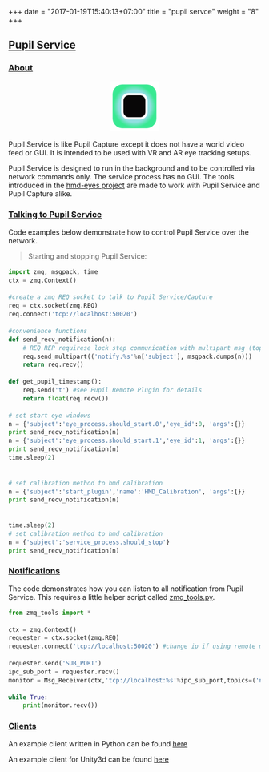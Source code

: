 +++
date = "2017-01-19T15:40:13+07:00"
title = "pupil servce"
weight = "8"
+++

<div class="header-border-top"></div>
<div class="content-container">
  <div class="header-link">
    <a href="#pupil-service">
      <h2 id="pupil-service">Pupil Service</h2>
    </a>
  </div>
</div>

<div class="content-container">
  <div class="header-link">
    <a href="#service-about">
      <h3 id="service-about">About</h3>
    </a>
  </div>
</div>
<div class="header-border-bottom"></div>

<p align="center">
	<img src="images/icons/ps.png" width="20%">
</p>

Pupil Service is like Pupil Capture except it does not have a world video feed or GUI. It is intended to be used with VR and AR eye tracking setups. 

Pupil Service is designed to run in the background and to be controlled via network commands only. The service process has no GUI. The tools introduced in the [hmd-eyes project](https://github.com/pupil-labs/hmd-eyes) are made to work with Pupil Service and Pupil Capture alike.

<div class="content-container">
  <div class="header-link">
    <a href="#talk-service">
      <h3 id="talk-service">Talking to Pupil Service</h3>
    </a>
  </div>
</div>
<div class="header-border-bottom"></div>

Code examples below demonstrate how to control Pupil Service over the network. 

> Starting and stopping Pupil Service:

```python
import zmq, msgpack, time
ctx = zmq.Context()

#create a zmq REQ socket to talk to Pupil Service/Capture
req = ctx.socket(zmq.REQ)
req.connect('tcp://localhost:50020')

#convenience functions
def send_recv_notification(n):
    # REQ REP requirese lock step communication with multipart msg (topic,msgpack_encoded dict)
    req.send_multipart(('notify.%s'%n['subject'], msgpack.dumps(n)))
    return req.recv()

def get_pupil_timestamp():
    req.send('t') #see Pupil Remote Plugin for details
    return float(req.recv())

# set start eye windows
n = {'subject':'eye_process.should_start.0','eye_id':0, 'args':{}}
print send_recv_notification(n)
n = {'subject':'eye_process.should_start.1','eye_id':1, 'args':{}}
print send_recv_notification(n)
time.sleep(2)


# set calibration method to hmd calibration
n = {'subject':'start_plugin','name':'HMD_Calibration', 'args':{}}
print send_recv_notification(n)


time.sleep(2)
# set calibration method to hmd calibration
n = {'subject':'service_process.should_stop'}
print send_recv_notification(n)
```

<div class="content-container">
  <div class="header-link">
    <a href="#notification">
      <h3 id="notification">Notifications</h3>
    </a>
  </div>
</div>
<div class="header-border-bottom"></div>

The code demonstrates how you can listen to all notification from Pupil Service. This requires a little helper script called [zmq_tools.py](https://github.com/pupil-labs/hmd-eyes/blob/master/hmd_calibration/zmq_tools.py).


```python
from zmq_tools import *

ctx = zmq.Context()
requester = ctx.socket(zmq.REQ)
requester.connect('tcp://localhost:50020') #change ip if using remote machine

requester.send('SUB_PORT')
ipc_sub_port = requester.recv()
monitor = Msg_Receiver(ctx,'tcp://localhost:%s'%ipc_sub_port,topics=('notify.',)) #change ip if using remote machine

while True:
    print(monitor.recv())
```

<div class="content-container">
  <div class="header-link">
    <a href="#clients">
      <h3 id="clients">Clients</h3>
    </a>
  </div>
</div>
<div class="header-border-bottom"></div>

An example client written in Python can be found [here](https://github.com/pupil-labs/hmd-eyes/tree/master/hmd_calibration)

An example client for Unity3d can be found [here](https://github.com/pupil-labs/hmd-eyes/tree/master/unity_integration_calibration)